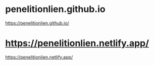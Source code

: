 # penelitionlien.github.io
https://penelitionlien.github.io/
<br />
# https://penelitionlien.netlify.app/
https://penelitionlien.netlify.app/
